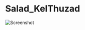 # Salad_KelThuzad

![Screenshot](https://raw.githubusercontent.com/Xian55/Salad_KelThuzad/main/Images/KT_Positioning.tga)
